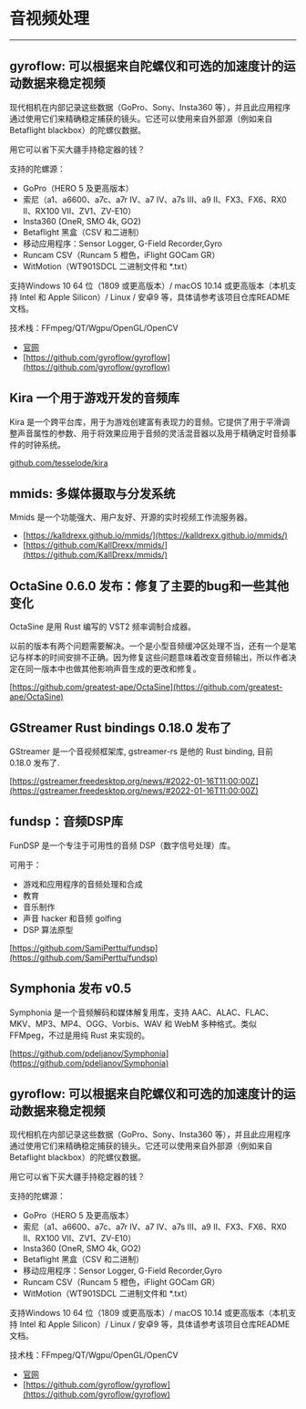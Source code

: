 # 音视频处理

---

## gyroflow: 可以根据来自陀螺仪和可选的加速度计的运动数据来稳定视频

现代相机在内部记录这些数据（GoPro、Sony、Insta360 等），并且此应用程序通过使用它们来精确稳定捕获的镜头。它还可以使用来自外部源（例如来自 Betaflight blackbox）的陀螺仪数据。

用它可以省下买大疆手持稳定器的钱？

支持的陀螺源：

- GoPro（HERO 5 及更高版本）
- 索尼（a1、a6600、a7c、a7r IV、a7 IV、a7s III、a9 II、FX3、FX6、RX0 II、RX100 VII、ZV1、ZV-E10）
- Insta360 (OneR, SMO 4k, GO2)
- Betaflight 黑盒（CSV 和二进制）
- 移动应用程序：Sensor Logger, G-Field Recorder,Gyro
- Runcam CSV（Runcam 5 橙色，iFlight GOCam GR）
- WitMotion（WT901SDCL 二进制文件和 *.txt）

支持Windows 10 64 位（1809 或更高版本）/ macOS 10.14 或更高版本（本机支持 Intel 和 Apple Silicon）/ Linux / 安卓9 等，具体请参考该项目仓库README文档。

技术栈：FFmpeg/QT/Wgpu/OpenGL/OpenCV

- [官网](https://gyroflow.xyz/)
- [https://github.com/gyroflow/gyroflow](https://github.com/gyroflow/gyroflow)


## Kira 一个用于游戏开发的音频库

Kira 是一个跨平台库，用于为游戏创建富有表现力的音频。它提供了用于平滑调整声音属性的参数、用于将效果应用于音频的灵活混音器以及用于精确定时音频事件的时钟系统。

[github.com/tesselode/kira](https://github.com/tesselode/kira)

## mmids: 多媒体摄取与分发系统

Mmids 是一个功能强大、用户友好、开源的实时视频工作流服务器。


- [https://kalldrexx.github.io/mmids/](https://kalldrexx.github.io/mmids/)
- [https://github.com/KallDrexx/mmids/](https://github.com/KallDrexx/mmids/)

## OctaSine 0.6.0 发布：修复了主要的bug和一些其他变化

OctaSine 是用 Rust 编写的 VST2 频率调制合成器。

以前的版本有两个问题需要解决。一个是小型音频缓冲区处理不当，还有一个是笔记与样本的时间安排不正确。因为修复这些问题意味着改变音频输出，所以作者决定在同一版本中也做其他影响声音生成的更改和修复。

[https://github.com/greatest-ape/OctaSine](https://github.com/greatest-ape/OctaSine)

## GStreamer Rust bindings 0.18.0 发布了

GStreamer 是一个音视频框架库, gstreamer-rs 是他的 Rust binding, 目前 0.18.0 发布了.

[https://gstreamer.freedesktop.org/news/#2022-01-16T11:00:00Z](https://gstreamer.freedesktop.org/news/#2022-01-16T11:00:00Z)

## fundsp：音频DSP库

FunDSP 是一个专注于可用性的音频 DSP（数字信号处理）库。

可用于：

- 游戏和应用程序的音频处理和合成
- 教育
- 音乐制作
- 声音 hacker 和音频 golfing
- DSP 算法原型

[https://github.com/SamiPerttu/fundsp](https://github.com/SamiPerttu/fundsp)

## Symphonia 发布 v0.5

Symphonia 是一个音频解码和媒体解复用库，支持 AAC、ALAC、FLAC、MKV、MP3、MP4、OGG、Vorbis、WAV 和 WebM 多种格式。类似 FFMpeg，不过是用纯 Rust 来实现的。

[https://github.com/pdeljanov/Symphonia](https://github.com/pdeljanov/Symphonia)

## gyroflow: 可以根据来自陀螺仪和可选的加速度计的运动数据来稳定视频

现代相机在内部记录这些数据（GoPro、Sony、Insta360 等），并且此应用程序通过使用它们来精确稳定捕获的镜头。它还可以使用来自外部源（例如来自 Betaflight blackbox）的陀螺仪数据。

用它可以省下买大疆手持稳定器的钱？

支持的陀螺源：

- GoPro（HERO 5 及更高版本）
- 索尼（a1、a6600、a7c、a7r IV、a7 IV、a7s III、a9 II、FX3、FX6、RX0 II、RX100 VII、ZV1、ZV-E10）
- Insta360 (OneR, SMO 4k, GO2)
- Betaflight 黑盒（CSV 和二进制）
- 移动应用程序：Sensor Logger, G-Field Recorder,Gyro
- Runcam CSV（Runcam 5 橙色，iFlight GOCam GR）
- WitMotion（WT901SDCL 二进制文件和 *.txt）

支持Windows 10 64 位（1809 或更高版本）/ macOS 10.14 或更高版本（本机支持 Intel 和 Apple Silicon）/ Linux / 安卓9 等，具体请参考该项目仓库README文档。

技术栈：FFmpeg/QT/Wgpu/OpenGL/OpenCV

- [官网](https://gyroflow.xyz/)
- [https://github.com/gyroflow/gyroflow](https://github.com/gyroflow/gyroflow)